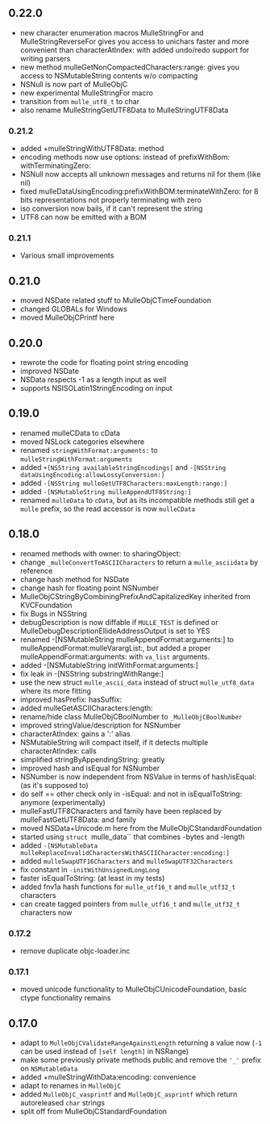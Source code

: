 ## 0.22.0

* new character enumeration macros MulleStringFor and MulleStringReverseFor gives you access to unichars faster and more convenient than characterAtIndex: with added undo/redo support for writing parsers
* new method mulleGetNonCompactedCharacters:range: gives you access to NSMutableString contents w/o compacting
* NSNull is now part of MulleObjC
* new experimental MulleStringFor macro
* transition from `mulle_utf8_t` to char
* also rename MulleStringGetUTF8Data to MulleStringUTF8Data


### 0.21.2

* added +mulleStringWithUTF8Data: method
* encoding methods now use options: instead of prefixWithBom: withTerminatingZero:
* NSNull now accepts all unknown messages and returns nil for them (like nil)
* fixed mulleDataUsingEncoding:prefixWithBOM:terminateWithZero: for 8 bits representations not properly terminating with zero
* iso conversion now bails, if it can't represent the string
* UTF8 can now be emitted with a BOM

### 0.21.1

* Various small improvements

## 0.21.0

* moved NSDate related stuff to MulleObjCTimeFoundation
* changed GLOBALs for Windows
* moved MulleObjCPrintf here


## 0.20.0

* rewrote the code for floating point string encoding
* improved NSDate
* NSData respects -1 as a length input as well
* supports NSISOLatin1StringEncoding on input


## 0.19.0

* renamed mulleCData to cData
* moved NSLock categories elsewhere
* renamed `stringWithFormat:arguments:` to `mulleStringWithFormat:arguments`
* added `+[NSString availableStringEncodings]` and `-[NSString dataUsingEncoding:allowLossyConversion:]`
* added `-[NSString mulleGetUTF8Characters:maxLength:range:]`
* added `-[NSMutableString mulleAppendUTF8String:]`
* renamed `mulleData` to `cData`, but as its incompatible methods still get a `mulle` prefix, so the read accessor is now `mulleCData`


## 0.18.0

* renamed methods with owner: to sharingObject:
* change `_mulleConvertToASCIICharacters` to return a `mulle_asciidata` by reference
* change hash method for NSDate
* change hash for floating point NSNumber
* MulleObjCStringByCombiningPrefixAndCapitalizedKey inherited from KVCFoundation
* fix Bugs in NSString
* debugDescription is now diffable if `MULLE_TEST` is defined or MulleDebugDescriptionEllideAddressOutput is set to YES
* renamed -[NSMutableString mulleAppendFormat:arguments:] to mulleAppendFormat:mulleVarargList:, but added a proper mulleAppendFormat:arguments: with `va_list` arguments.
* added -[NSMutableString initWithFormat:arguments:]
* fix leak in -[NSString substringWithRange:]
* use the new struct `mulle_ascii_data` instead of struct `mulle_utf8_data` where its more fitting
* improved hasPrefix: hasSuffix:
* added mulleGetASCIICharacters:length:
* rename/hide class MulleObjCBoolNumber to `_MulleObjCBoolNumber`
* improved stringValue/description for NSNumber
* characterAtIndex: gains a ':' alias
* NSMutableString will compact itself, if it detects multiple characterAtIndex: calls
* simplified stringByAppendingString: greatly
* improved hash and isEqual for NSNumber
* NSNumber is now independent from NSValue in terms of hash/isEqual: (as it's supposed to)
* do self == other check only in -isEqual: and not in isEqualToString: anymore (experimentally)
* mulleFastUTF8Characters and family have been replaced by mulleFastGetUTF8Data: and family
* moved NSData+Unicode.m here from the MulleObjCStandardFoundation
* started using `struct `mulle_data`` that combines -bytes and -length
* added `-[NSMutableData mulleReplaceInvalidCharactersWithASCIICharacter:encoding:]`
* added `mulleSwapUTF16Characters` and `mulleSwapUTF32Characters`
* fix constant in `-initWithUnsignedLongLong`
* faster isEqualToString: (at least in my tests)
* added fnv1a hash functions for ``mulle_utf16_t`` and ``mulle_utf32_t`` characters
* can create tagged pointers from ``mulle_utf16_t`` and ``mulle_utf32_t`` characters now


### 0.17.2

* remove duplicate objc-loader.inc

### 0.17.1

* moved unicode functionality to MulleObjCUnicodeFoundation, basic ctype functionality remains

## 0.17.0

* adapt to `MulleObjCValidateRangeAgainstLength` returning a value now (`-1` can be used instead of `[self length]` in NSRange)
* make some previously private methods public and remove the `'_'` prefix on `NSMutableData`
* added +mulleStringWithData:encoding: convenience
* adapt to renames in `MulleObjC`
* added ``MulleObjC_vasprintf`` and ``MulleObjC_asprintf`` which return autoreleased `char` strings
* split off from MulleObjCStandardFoundation

